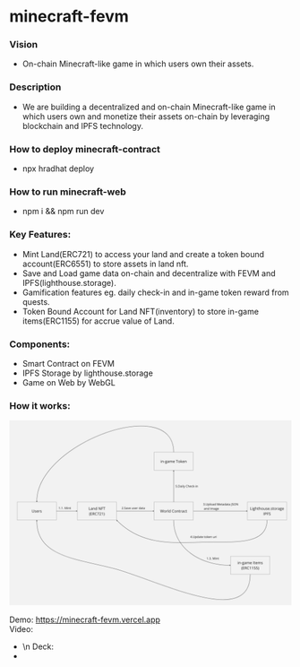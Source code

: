 # minecraft-fevm

### Vision

* On-chain Minecraft-like game in which users own their assets.

### Description

* We are building a decentralized and on-chain Minecraft-like game in which users own and monetize their assets on-chain by leveraging blockchain and IPFS technology.

### How to deploy minecraft-contract

* npx hradhat deploy

### How to run minecraft-web

* npm i && npm run dev

### Key Features:

* Mint Land(ERC721) to access your land and create a token bound account(ERC6551) to store assets in land nft.
* Save and Load game data on-chain and decentralize with FEVM and IPFS(lighthouse.storage).
* Gamification features eg. daily check-in and in-game token reward from quests.
* Token Bound Account for Land NFT(inventory) to store in-game items(ERC1155) for accrue value of Land.


### Components:

* Smart Contract on FEVM
* IPFS Storage by lighthouse.storage
* Game on Web by WebGL

### How it works:
![How it works](/howitwork.png "How it works")

Demo:
https://minecraft-fevm.vercel.app \
Video:
- \n
Deck:
-